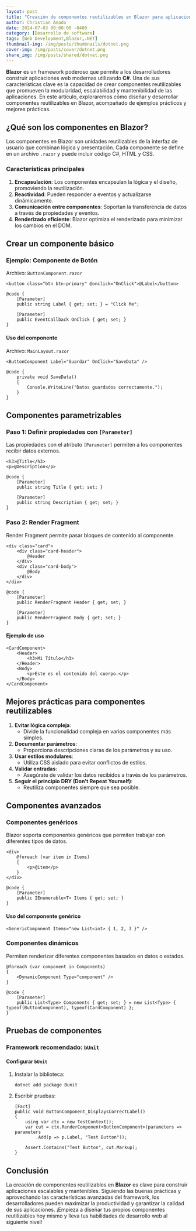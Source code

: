 ```yaml
---
layout: post
title: "Creación de componentes reutilizables en Blazor para aplicaciones escalables"
author: Christian Amado
date: 2024-07-03 00:00:00 -0400
category: [Desarrollo de software]
tags: [Web Development,Blazor,.NET]
thumbnail-img: /img/posts/thumbnails/dotnet.png
cover-img: /img/posts/cover/dotnet.png
share_img: /img/posts/shared/dotnet.png
---
```

**Blazor** es un framework poderoso que permite a los desarrolladores construir aplicaciones web modernas utilizando **C#**. Una de sus características clave es la capacidad de crear componentes reutilizables que promueven la modularidad, escalabilidad y mantenibilidad de las aplicaciones. En este artículo, exploraremos cómo diseñar y desarrollar componentes reutilizables en Blazor, acompañado de ejemplos prácticos y mejores prácticas.

<!--more-->

## ¿Qué son los componentes en Blazor?
Los componentes en Blazor son unidades reutilizables de la interfaz de usuario que combinan lógica y presentación. Cada componente se define en un archivo `.razor` y puede incluir código C#, HTML y CSS.

### Características principales
1. **Encapsulación**: Los componentes encapsulan la lógica y el diseño, promoviendo la reutilización.
2. **Reactividad**: Pueden responder a eventos y actualizarse dinámicamente.
3. **Comunicación entre componentes**: Soportan la transferencia de datos a través de propiedades y eventos.
4. **Renderizado eficiente**: Blazor optimiza el renderizado para minimizar los cambios en el DOM.

## Crear un componente básico
### Ejemplo: Componente de Botón
Archivo: `ButtonComponent.razor`

```
<button class="btn btn-primary" @onclick="OnClick">@Label</button>

@code {
    [Parameter]
    public string Label { get; set; } = "Click Me";

    [Parameter]
    public EventCallback OnClick { get; set; }
}
```

#### Uso del componente
Archivo: `MainLayout.razor`
```
<ButtonComponent Label="Guardar" OnClick="SaveData" />

@code {
    private void SaveData()
    {
        Console.WriteLine("Datos guardados correctamente.");
    }
}
```

## Componentes parametrizables
### Paso 1: Definir propiedades con `[Parameter]`
Las propiedades con el atributo `[Parameter]` permiten a los componentes recibir datos externos.
```
<h3>@Title</h3>
<p>@Description</p>

@code {
    [Parameter]
    public string Title { get; set; }

    [Parameter]
    public string Description { get; set; }
}
```

### Paso 2: Render Fragment
Render Fragment permite pasar bloques de contenido al componente.
```
<div class="card">
    <div class="card-header">
        @Header
    </div>
    <div class="card-body">
        @Body
    </div>
</div>

@code {
    [Parameter]
    public RenderFragment Header { get; set; }

    [Parameter]
    public RenderFragment Body { get; set; }
}
```

#### Ejemplo de uso
```
<CardComponent>
    <Header>
        <h3>Mi Título</h3>
    </Header>
    <Body>
        <p>Este es el contenido del cuerpo.</p>
    </Body>
</CardComponent>
```

## Mejores prácticas para componentes reutilizables
1. **Evitar lógica compleja**:
   - Divide la funcionalidad compleja en varios componentes más simples.
2. **Documentar parámetros**:
   - Proporciona descripciones claras de los parámetros y su uso.
3. **Usar estilos modulares**:
   - Utiliza CSS aislado para evitar conflictos de estilos.
4. **Validar entradas**:
   - Asegúrate de validar los datos recibidos a través de los parámetros.
5. **Seguir el principio DRY (Don't Repeat Yourself)**:
   - Reutiliza componentes siempre que sea posible.

## Componentes avanzados
### Componentes genéricos
Blazor soporta componentes genéricos que permiten trabajar con diferentes tipos de datos.
```
<div>
    @foreach (var item in Items)
    {
        <p>@item</p>
    }
</div>

@code {
    [Parameter]
    public IEnumerable<T> Items { get; set; }
}
```

#### Uso del componente genérico
```
<GenericComponent Items="new List<int> { 1, 2, 3 }" />
```

### Componentes dinámicos
Permiten renderizar diferentes componentes basados en datos o estados.
```
@foreach (var component in Components)
{
    <DynamicComponent Type="component" />
}

@code {
    [Parameter]
    public List<Type> Components { get; set; } = new List<Type> { typeof(ButtonComponent), typeof(CardComponent) };
}
```

## Pruebas de componentes
### Framework recomendado: `bUnit`
#### Configurar `bUnit`
1. Instalar la biblioteca:
   ```
   dotnet add package Bunit
   ```
2. Escribir pruebas:
   ```
   [Fact]
   public void ButtonComponent_DisplaysCorrectLabel()
   {
       using var ctx = new TestContext();
       var cut = ctx.RenderComponent<ButtonComponent>(parameters => parameters
           .Add(p => p.Label, "Test Button"));

       Assert.Contains("Test Button", cut.Markup);
   }
   ```

## Conclusión
La creación de componentes reutilizables en **Blazor** es clave para construir aplicaciones escalables y mantenibles. Siguiendo las buenas prácticas y aprovechando las características avanzadas del framework, los desarrolladores pueden maximizar la productividad y garantizar la calidad de sus aplicaciones. ¡Empieza a diseñar tus propios componentes reutilizables hoy mismo y lleva tus habilidades de desarrollo web al siguiente nivel!
